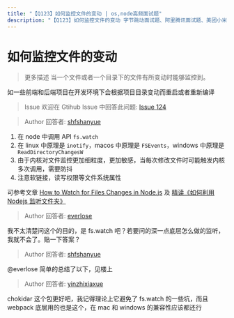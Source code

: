 ```yaml
---
title: "【Q123】如何监控文件的变动 | os,node高频面试题"
description: "【Q123】如何监控文件的变动 字节跳动面试题、阿里腾讯面试题、美团小米面试题。"
---
```


# 如何监控文件的变动

> 更多描述
> 当一个文件或者一个目录下的文件有所变动时能够监控到。

如一些前端和后端项目在开发环境下会根据项目目录变动而重启或者重新编译

> Issue
> 欢迎在 Gtihub Issue 中回答此问题: [Issue 124](https://github.com/shfshanyue/Daily-Question/issues/124)

> Author
> 回答者: [shfshanyue](https://github.com/shfshanyue)

1. 在 node 中调用 API `fs.watch`
1. 在 linux 中原理是 `inotify`，macos 中原理是 `FSEvents`，windows 中原理是 ` ReadDirectoryChangesW`
1. 由于内核对文件监控更加细粒度，更加敏感，当每次修改文件时可能触发内核多次调用，需要防抖
1. 注意软链接，读写权限等文件系统属性

可参考文章 [How to Watch for Files Changes in Node.js](https://thisdavej.com/how-to-watch-for-files-changes-in-node-js/) 及 [精读《如何利用 Nodejs 监听文件夹》](https://github.com/dt-fe/weekly/blob/v2/059.%E7%B2%BE%E8%AF%BB%E3%80%8A%E5%A6%82%E4%BD%95%E5%88%A9%E7%94%A8%20Nodejs%20%E7%9B%91%E5%90%AC%E6%96%87%E4%BB%B6%E5%A4%B9%E3%80%8B.md)

> Author
> 回答者: [everlose](https://github.com/everlose)

我不太清楚问这个的目的，是 fs.watch 吧？若要问的深一点底层怎么做的监听，我就不会了。贴一下答案？

> Author
> 回答者: [shfshanyue](https://github.com/shfshanyue)

@everlose 简单的总结了以下，见楼上

> Author
> 回答者: [yinzhixiaxue](https://github.com/yinzhixiaxue)

chokidar 这个包更好吧，我记得理论上它避免了 fs.watch 的一些坑，而且 webpack 底层用的也是这个，在 mac 和 windows 的兼容性应该都还行
